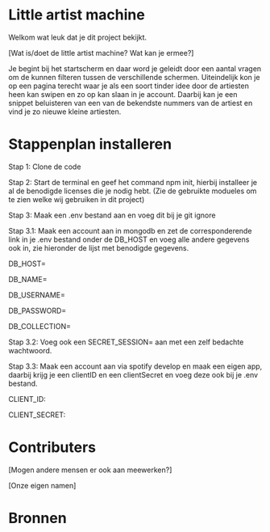 # Little artist machine
Welkom wat leuk dat je dit project bekijkt.

[Wat is/doet de little artist machine? Wat kan je ermee?]

Je begint bij het startscherm en daar word je geleidt door een aantal vragen om de kunnen filteren tussen de verschillende schermen. Uiteindelijk kon je op een pagina terecht waar je als een soort tinder idee door de artiesten heen kan swipen en zo op kan slaan in je account. Daarbij kan je een snippet beluisteren van een van de bekendste nummers van de artiest en vind je zo nieuwe kleine artiesten. 

# Stappenplan installeren

Stap 1: Clone de code 

Stap 2: Start de terminal en geef het command npm init, hierbij installeer je al de benodigde licenses die je nodig hebt. (Zie de gebruikte modueles om te zien welke wij gebruiken in dit project)

Stap 3: Maak een .env bestand aan en voeg dit bij je git ignore

Stap 3.1: Maak een account aan in mongodb en zet de corresponderende link in je .env bestand onder de DB_HOST en voeg alle andere gegevens ook in, zie hieronder de lijst met benodigde gegevens.

DB_HOST= 

DB_NAME=

DB_USERNAME=

DB_PASSWORD=

DB_COLLECTION=

Stap 3.2: Voeg ook een SECRET_SESSION= aan met een zelf bedachte wachtwoord.

Stap 3.3: Maak een account aan via spotify develop en maak een eigen app, daarbij krijg je een clientID en een clientSecret en voeg deze ook bij je .env bestand. 

CLIENT_ID:

CLIENT_SECRET: 

# Contributers 
[Mogen andere mensen er ook aan meewerken?]

[Onze eigen namen]


# Bronnen


